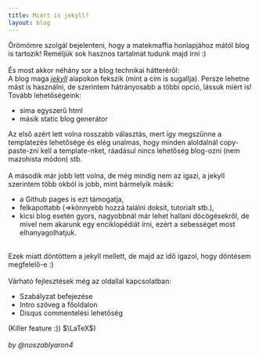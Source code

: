 ```yaml
---
title: Miért is jekyll?
layout: blog
---
```


Örömömre szolgál bejelenteni, hogy a matekmaffia honlapjához mától blog is tartozik! Reméljük sok hasznos tartalmat tudunk majd írni :)<br><br>
És most akkor néhány sor a blog technikai hátteréről:<br>
A blog maga [_jekyll_](http://jekyllrb.com) alapokon fekszik (mint a cím is sugallja).
Persze lehetne mást is használni, de szerintem hátrányosabb a többi opció, lássuk miért is! <br>
Tovább lehetőségeink:

-	sima egyszerű html
-	másik static blog generátor

Az első azért lett volna rosszabb választás, mert így megszűnne a templatezés lehetősége és elég unalmas, hogy minden aloldalnál copy-paste-zni kell a template-nket, ráadásul nincs lehetőség blog-ozni (nem mazohista módon) stb.
<br><br>A második már jobb lett volna, de még mindig nem az igazi, a jekyll szerintem több okból is jobb, mint bármelyik másik:

-	a Github pages is ezt támogatja,
-	felkapottabb (=>könnyebb hozzá találni doksit, tutorialt stb.),
-	kicsi blog esetén gyors, nagyobbnál már lehet hallani döcögésekről, de mivel nem akarunk egy enciklopédiát írni, ezért a sebességet most elhanyagolhatjuk.

<br>
Ezek miatt döntöttem a jekyll mellett, de majd az idő igazol, hogy döntésem megfelelő-e :)<br><br>
Várható fejlesztések még az oldallal kapcsolatban:

-	Szabályzat befejezése
-	Intro szöveg a főoldalon
-   Disqus commentelési lehetőség

(Killer feature :)) $\LaTeX$) 
<br><br>
_by @noszablyaron4_

